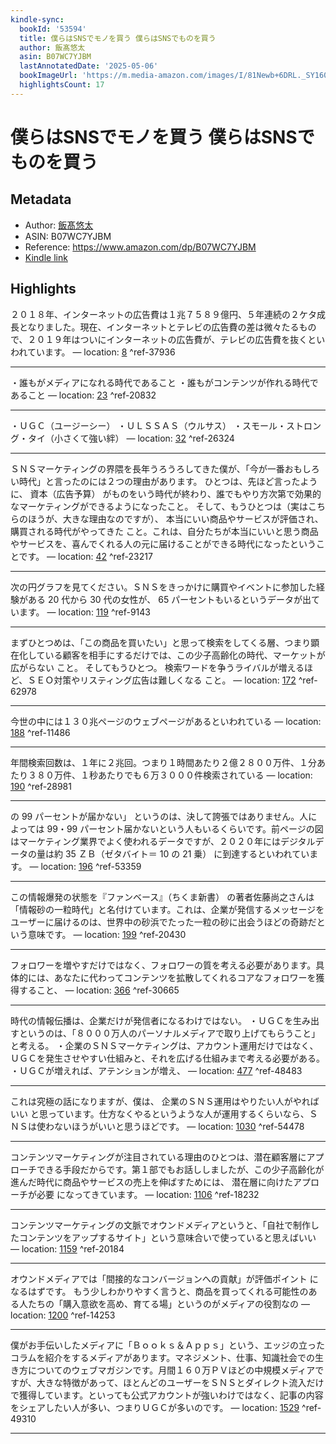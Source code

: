 ```yaml
---
kindle-sync:
  bookId: '53594'
  title: 僕らはSNSでモノを買う 僕らはSNSでものを買う
  author: 飯髙悠太
  asin: B07WC7YJBM
  lastAnnotatedDate: '2025-05-06'
  bookImageUrl: 'https://m.media-amazon.com/images/I/81Newb+6DRL._SY160.jpg'
  highlightsCount: 17
---
```

# 僕らはSNSでモノを買う 僕らはSNSでものを買う
## Metadata
* Author: [飯髙悠太](https://www.amazon.comundefined)
* ASIN: B07WC7YJBM
* Reference: https://www.amazon.com/dp/B07WC7YJBM
* [Kindle link](kindle://book?action=open&asin=B07WC7YJBM)

## Highlights
２０１８年、インターネットの広告費は１兆７５８９億円、５年連続の２ケタ成長となりました。現在、インターネットとテレビの広告費の差は微々たるもので、２０１９年はついにインターネットの広告費が、テレビの広告費を抜くといわれています。 — location: [8](kindle://book?action=open&asin=B07WC7YJBM&location=8) ^ref-37936

---
・誰もがメディアになれる時代であること ・誰もがコンテンツが作れる時代であること — location: [23](kindle://book?action=open&asin=B07WC7YJBM&location=23) ^ref-20832

---
・ＵＧＣ（ユージーシー） ・ＵＬＳＳＡＳ（ウルサス） ・スモール・ストロング・タイ（小さくて強い絆） — location: [32](kindle://book?action=open&asin=B07WC7YJBM&location=32) ^ref-26324

---
ＳＮＳマーケティングの界隈を長年うろうろしてきた僕が、「今が一番おもしろい時代」と言ったのには２つの理由があります。 ひとつは、先ほど言ったように、 資本（広告予算） がものをいう時代が終わり、誰でもやり方次第で効果的なマーケティングができるようになったこと。 そして、もうひとつは（実はこちらのほうが、大きな理由なのですが）、 本当にいい商品やサービスが評価され、購買される時代がやってきた こと。これは、自分たちが本当にいいと思う商品やサービスを、喜んでくれる人の元に届けることができる時代になったということです。 — location: [42](kindle://book?action=open&asin=B07WC7YJBM&location=42) ^ref-23217

---
次の円グラフを見てください。ＳＮＳをきっかけに購買やイベントに参加した経験がある 20 代から 30 代の女性が、 65 パーセントもいるというデータが出ています。 — location: [119](kindle://book?action=open&asin=B07WC7YJBM&location=119) ^ref-9143

---
まずひとつめは、「この商品を買いたい」と思って検索をしてくる層、つまり顕在化している顧客を相手にするだけでは、この少子高齢化の時代、マーケットが広がらない こと。 そしてもうひとつ。 検索ワードを争うライバルが増えるほど、ＳＥＯ対策やリスティング広告は難しくなる こと。 — location: [172](kindle://book?action=open&asin=B07WC7YJBM&location=172) ^ref-62978

---
今世の中には１３０兆ページのウェブページがあるといわれている — location: [188](kindle://book?action=open&asin=B07WC7YJBM&location=188) ^ref-11486

---
年間検索回数は、１年に２兆回。つまり１時間あたり２億２８００万件、１分あたり３８０万件、１秒あたりでも６万３０００件検索されている — location: [190](kindle://book?action=open&asin=B07WC7YJBM&location=190) ^ref-28981

---
の 99 パーセントが届かない」 というのは、決して誇張ではありません。人によっては 99・99 パーセント届かないという人もいるくらいです。前ページの図はマーケティング業界でよく使われるデータですが、２０２０年にはデジタルデータの量は約 35 ＺＢ（ゼタバイト＝ 10 の 21 乗） に到達するといわれています。 — location: [196](kindle://book?action=open&asin=B07WC7YJBM&location=196) ^ref-53359

---
この情報爆発の状態を『ファンベース』（ちくま新書） の著者佐藤尚之さんは「情報砂の一粒時代」と名付けています。これは、企業が発信するメッセージをユーザーに届けるのは、世界中の砂浜でたった一粒の砂に出会うほどの奇跡だという意味です。 — location: [199](kindle://book?action=open&asin=B07WC7YJBM&location=199) ^ref-20430

---
フォロワーを増やすだけではなく、フォロワーの質を考える必要があります。具体的には、あなたに代わってコンテンツを拡散してくれるコアなフォロワーを獲得すること、 — location: [366](kindle://book?action=open&asin=B07WC7YJBM&location=366) ^ref-30665

---
時代の情報伝播は、企業だけが発信者になるわけではない。 ・ＵＧＣを生み出すというのは、「８０００万人のパーソナルメディアで取り上げてもらうこと」と考える。 ・企業のＳＮＳマーケティングは、アカウント運用だけではなく、ＵＧＣを発生させやすい仕組みと、それを広げる仕組みまで考える必要がある。 ・ＵＧＣが増えれば、アテンションが増え、 — location: [477](kindle://book?action=open&asin=B07WC7YJBM&location=477) ^ref-48483

---
これは究極の話になりますが、僕は、 企業のＳＮＳ運用はやりたい人がやればいい と思っています。仕方なくやるというような人が運用するくらいなら、ＳＮＳは使わないほうがいいと思うほどです。 — location: [1030](kindle://book?action=open&asin=B07WC7YJBM&location=1030) ^ref-54478

---
コンテンツマーケティングが注目されている理由のひとつは、潜在顧客層にアプローチできる手段だからです。第１部でもお話ししましたが、この少子高齢化が進んだ時代に商品やサービスの売上を伸ばすためには、 潜在層に向けたアプローチが必要 になってきています。 — location: [1106](kindle://book?action=open&asin=B07WC7YJBM&location=1106) ^ref-18232

---
コンテンツマーケティングの文脈でオウンドメディアというと、「自社で制作したコンテンツをアップするサイト」という意味合いで使っていると思えばいい — location: [1159](kindle://book?action=open&asin=B07WC7YJBM&location=1159) ^ref-20184

---
オウンドメディアでは「間接的なコンバージョンへの貢献」が評価ポイント になるはずです。 もう少しわかりやすく言うと、商品を買ってくれる可能性のある人たちの「購入意欲を高め、育てる場」というのがメディアの役割なの — location: [1200](kindle://book?action=open&asin=B07WC7YJBM&location=1200) ^ref-14253

---
僕がお手伝いしたメディアに「Ｂｏｏｋｓ＆Ａｐｐｓ」という、エッジの立ったコラムを紹介をするメディアがあります。マネジメント、仕事、知識社会での生き方についてのウェブマガジンです。月間１６０万ＰＶほどの中規模メディアですが、大きな特徴があって、ほとんどのユーザーをＳＮＳとダイレクト流入だけで獲得しています。といっても公式アカウントが強いわけではなく、記事の内容をシェアしたい人が多い、つまりＵＧＣが多いのです。 — location: [1529](kindle://book?action=open&asin=B07WC7YJBM&location=1529) ^ref-49310

---
